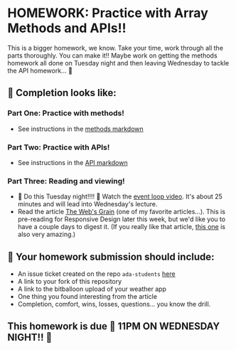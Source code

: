 # HOMEWORK: Practice with Array Methods and APIs!!

This is a bigger homework, we know. Take your time, work through all the parts thoroughly. You can make it!! Maybe work on getting the methods homework all done on Tuesday night and then leaving Wednesday to tackle the API homework... 🤔

## 🚀 Completion looks like:

### Part One: Practice with methods!

- See instructions in the [methods markdown](./methods/)

### Part Two: Practice with APIs!

- See instructions in the [API markdown](./api/)

### Part Three: Reading and viewing!

- 🚨 Do this Tuesday night!!!! 🚨 Watch the [event loop video](https://www.youtube.com/watch?v=8aGhZQkoFbQ). It's about 25 minutes and will lead into Wednesday's lecture.
- Read the article [The Web's Grain](https://www.frankchimero.com/writing/the-webs-grain/) (one of my favorite articles...). This is pre-reading for Responsive Design later this week, but we'd like you to have a couple days to digest it. (If you really like that article, [this one](https://www.frankchimero.com/writing/what-screens-want/) is also very amazing.)

## 🚀 Your homework submission should include:

- An issue ticket created on the repo `ada-students` [here](https://git.generalassemb.ly/nyc-wdi-ada/ada-students/issues/new)
- A link to your fork of this repository
- A link to the bitballoon upload of your weather app
- One thing you found interesting from the article
- Completion, comfort, wins, losses, questions... you know the drill.

## This homework is due 🚨 11PM ON WEDNESDAY NIGHT!! 🚨

